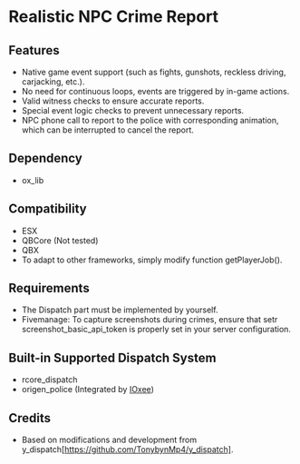 # Realistic NPC Crime Report

## Features

- Native game event support (such as fights, gunshots, reckless driving, carjacking, etc.).
- No need for continuous loops, events are triggered by in-game actions.
- Valid witness checks to ensure accurate reports.
- Special event logic checks to prevent unnecessary reports.
- NPC phone call to report to the police with corresponding animation, which can be interrupted to cancel the report.

## Dependency
- ox_lib

## Compatibility
- ESX
- QBCore (Not tested)
- QBX
- To adapt to other frameworks, simply modify function getPlayerJob().

## Requirements
- The Dispatch part must be implemented by yourself.
- Fivemanage: To capture screenshots during crimes, ensure that setr screenshot_basic_api_token is properly set in your server configuration.

## Built-in Supported Dispatch System

- rcore_dispatch
- origen_police (Integrated by [IOxee](https://github.com/IOxee))

## Credits
- Based on modifications and development from y_dispatch[https://github.com/TonybynMp4/y_dispatch].
